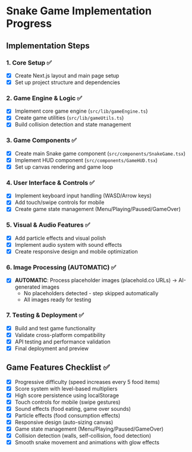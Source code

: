 # Snake Game Implementation Progress

## Implementation Steps

### 1. Core Setup ✅
- [x] Create Next.js layout and main page setup
- [x] Set up project structure and dependencies

### 2. Game Engine & Logic ✅
- [x] Implement core game engine (`src/lib/gameEngine.ts`)
- [x] Create game utilities (`src/lib/gameUtils.ts`)
- [x] Build collision detection and state management

### 3. Game Components ✅
- [x] Create main Snake game component (`src/components/SnakeGame.tsx`)
- [x] Implement HUD component (`src/components/GameHUD.tsx`)
- [x] Set up canvas rendering and game loop

### 4. User Interface & Controls ✅
- [x] Implement keyboard input handling (WASD/Arrow keys)
- [x] Add touch/swipe controls for mobile
- [x] Create game state management (Menu/Playing/Paused/GameOver)

### 5. Visual & Audio Features ✅
- [x] Add particle effects and visual polish
- [x] Implement audio system with sound effects
- [x] Create responsive design and mobile optimization

### 6. Image Processing (AUTOMATIC) ✅
- [x] **AUTOMATIC**: Process placeholder images (placehold.co URLs) → AI-generated images
  - No placeholders detected - step skipped automatically
  - All images ready for testing

### 7. Testing & Deployment ✅
- [x] Build and test game functionality
- [x] Validate cross-platform compatibility  
- [x] API testing and performance validation
- [x] Final deployment and preview

## Game Features Checklist ✅
- [x] Progressive difficulty (speed increases every 5 food items)
- [x] Score system with level-based multipliers
- [x] High score persistence using localStorage  
- [x] Touch controls for mobile (swipe gestures)
- [x] Sound effects (food eating, game over sounds)
- [x] Particle effects (food consumption effects)
- [x] Responsive design (auto-sizing canvas)
- [x] Game state management (Menu/Playing/Paused/GameOver)
- [x] Collision detection (walls, self-collision, food detection)
- [x] Smooth snake movement and animations with glow effects